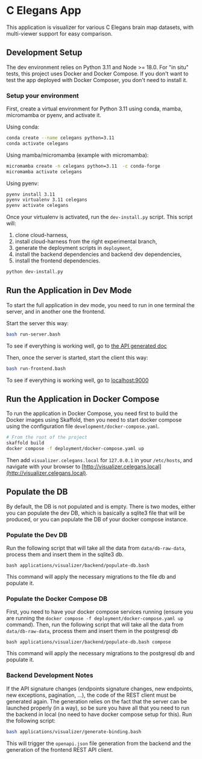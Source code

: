 # C Elegans App

This application is visualizer for various C Elegans brain map datasets, with multi-viewer support for easy comparison.

## Development Setup

The dev environment relies on Python 3.11 and Node >= 18.0.
For "in situ" tests, this project uses Docker and Docker Compose.
If you don't want to test the app deployed with Docker Composer, you don't need to install it.

### Setup your environment

First, create a virtual environment for Python 3.11 using conda, mamba, micromamba or pyenv, and activate it.

Using conda:

```bash
conda create --name celegans python=3.11
conda activate celegans
```

Using mamba/micromamba (example with micromamba):

```bash
micromamba create -n celegans python=3.11  -c conda-forge
micromamba activate celegans
```

Using pyenv:

```bash
pyenv install 3.11
pyenv virtualenv 3.11 celegans
pyenv activate celegans
```

Once your virtualenv is activated, run the `dev-install.py` script.
This script will:

1. clone cloud-harness,
2. install cloud-harness from the right experimental branch,
3. generate the deployment scripts in `deployment`,
4. install the backend dependencies and backend dev dependencies,
5. install the frontend dependencies.

```bash
python dev-install.py
```

## Run the Application in Dev Mode

To start the full application in dev mode, you need to run in one terminal the server, and in another one the frontend.

Start the server this way:

```bash
bash run-server.bash
```

To see if everything is working well, go to [the API generated doc](http://localhost:8000/api/docs)

Then, once the server is started, start the client this way:

```bash
bash run-frontend.bash
```

To see if everything is working well, go to [localhost:9000](http://localhost:9000)


## Run the Application in Docker Compose

To run the application in Docker Compose, you need first to build the Docker images using Skaffold, then you need to start docker compose using the configuration file `development/docker-compose.yaml`.

```bash
# From the root of the project
skaffold build
docker compose -f deployment/docker-compose.yaml up
```

Then add `visualizer.celegans.local` for `127.0.0.1` in your `/etc/hosts`, and navigate with your browser to [http://visualizer.celegans.local](http://visualizer.celegans.local).


## Populate the DB

By default, the DB is not populated and is empty.
There is two modes, either you can populate the dev DB, which is basically a sqlite3 file that will be produced, or you can populate the DB of your docker compose instance.

### Populate the Dev DB

Run the following script that will take all the data from `data/db-raw-data`, process them and insert them in the sqlite3 db.

```
bash applications/visualizer/backend/populate-db.bash
```

This command will apply the necessary migrations to the file db and populate it.

### Populate the Docker Compose DB

First, you need to have your docker compose services running (ensure you are running the `docker compose -f deployment/docker-compose.yaml up` command).
Then, run the following script that will take all the data from `data/db-raw-data`, process them and insert them in the postgresql db

```
bash applications/visualizer/backend/populate-db.bash compose
```

This command will apply the necessary migrations to the postgresql db and populate it.


### Backend Development Notes

If the API signature changes (endpoints signature changes, new endpoints, new exceptions, pagination, ...), the code of the REST client must be generated again.
The generation relies on the fact that the server can be launched properly (in a way), so be sure you have all that you need to run the backend in local (no need to have docker compose setup for this).
Run the following script:

```bash
bash applications/visualizer/generate-binding.bash
```

This will trigger the `openapi.json` file generation from the backend and the generation of the frontend REST API client.